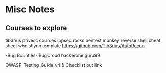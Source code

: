 # Misc Notes

## Courses to explore

tib3rius privesc courses
ippsec rocks
pentest monkey reverse shell cheat sheet
whoisflynn template
https://github.com/Tib3rius/AutoRecon

-Bug Bounties-
BugCroud
hackerone
guru99

OWASP_Testing_Guide_v4
& Checklist
put link

